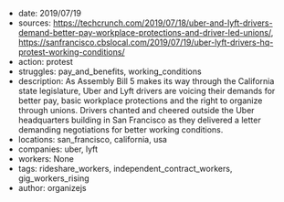 - date: 2019/07/19
- sources: https://techcrunch.com/2019/07/18/uber-and-lyft-drivers-demand-better-pay-workplace-protections-and-driver-led-unions/, https://sanfrancisco.cbslocal.com/2019/07/19/uber-lyft-drivers-hq-protest-working-conditions/
- action: protest
- struggles: pay_and_benefits, working_conditions
- description: As Assembly Bill 5 makes its way through the California state legislature, Uber and Lyft drivers are voicing their demands for better pay, basic workplace protections and the right to organize through unions. Drivers chanted and cheered outside the Uber headquarters building in San Francisco as they delivered a letter demanding negotiations for better working conditions.
- locations: san_francisco, california, usa
- companies: uber, lyft
- workers: None
- tags: rideshare_workers, independent_contract_workers, gig_workers_rising
- author: organizejs
